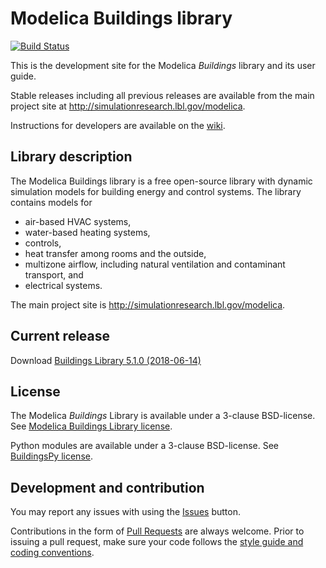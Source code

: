 # Modelica Buildings library

[![Build Status](https://travis-ci.org/lbl-srg/modelica-buildings.svg?branch=master)](https://travis-ci.org/lbl-srg/modelica-buildings)

This is the development site for the Modelica _Buildings_ library and its user guide.

Stable releases including all previous releases are available from the main project site
at http://simulationresearch.lbl.gov/modelica.

Instructions for developers are available on the [wiki](https://github.com/lbl-srg/modelica-buildings/wiki).

## Library description

The Modelica Buildings library is a free open-source library with dynamic simulation models for building energy and control systems. The library contains models for
- air-based HVAC systems,
- water-based heating systems,
- controls,
- heat transfer among rooms and the outside,
- multizone airflow, including natural ventilation and contaminant transport, and
- electrical systems.


The main project site is http://simulationresearch.lbl.gov/modelica.

## Current release

Download [Buildings Library 5.1.0 (2018-06-14)](https://github.com/lbl-srg/modelica-buildings/releases/download/v5.1.0/Buildings-v5.1.0.zip)

## License

The Modelica _Buildings_ Library is available under a 3-clause BSD-license.
See [Modelica Buildings Library license](https://htmlpreview.github.io/?https://github.com/lbl-srg/modelica-buildings/blob/master/Buildings/legal.html).

Python modules are available under a 3-clause BSD-license. See [BuildingsPy license](http://simulationresearch.lbl.gov/modelica/buildingspy/legal.html).

## Development and contribution
You may report any issues with using the [Issues](https://github.com/lbl-srg/modelica-buildings/issues) button.

Contributions in the form of [Pull Requests](https://github.com/lbl-srg/modelica-buildings/pulls) are always welcome.
Prior to issuing a pull request, make sure your code follows the [style guide and coding conventions](https://github.com/lbl-srg/modelica-buildings/wiki/Style-Guide).
